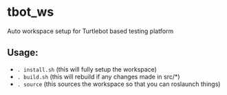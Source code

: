 # tbot_ws
Auto workspace setup for Turtlebot based testing platform

## Usage:
* `. install.sh` (this will fully setup the workspace)
* `. build.sh` (this will rebuild if any changes made in src/\*)
* `. source` (this sources the workspace so that you can roslaunch things)